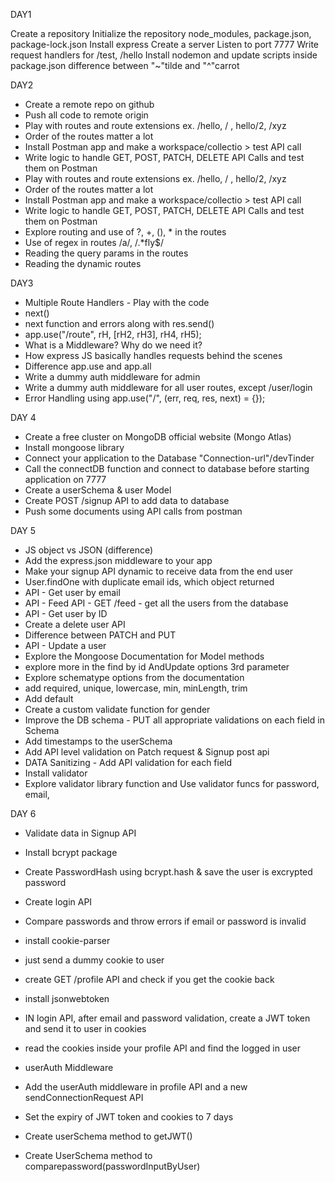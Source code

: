 DAY1

Create a repository
Initialize the repository
node_modules, package.json, package-lock.json
Install express
Create a server
Listen to port 7777
Write request handlers for /test, /hello
Install nodemon and update scripts inside package.json
difference between "~"tilde and "^"carrot

DAY2

- Create a remote repo on github
- Push all code to remote origin
- Play with routes and route extensions ex. /hello, / , hello/2, /xyz
- Order of the routes matter a lot
- Install Postman app and make a workspace/collectio > test API call
- Write logic to handle GET, POST, PATCH, DELETE API Calls and test them on Postman
- Play with routes and route extensions ex. /hello, / , hello/2, /xyz
- Order of the routes matter a lot
- Install Postman app and make a workspace/collectio > test API call
- Write logic to handle GET, POST, PATCH, DELETE API Calls and test them on Postman
- Explore routing and use of ?, +, (), \* in the routes
- Use of regex in routes /a/, /.\*fly$/
- Reading the query params in the routes
- Reading the dynamic routes

DAY3

- Multiple Route Handlers - Play with the code
- next()
- next function and errors along with res.send()
- app.use("/route", rH, [rH2, rH3], rH4, rH5);
- What is a Middleware? Why do we need it?
- How express JS basically handles requests behind the scenes
- Difference app.use and app.all
- Write a dummy auth middleware for admin
- Write a dummy auth middleware for all user routes, except /user/login
- Error Handling using app.use("/", (err, req, res, next) = {});

DAY 4

- Create a free cluster on MongoDB official website (Mongo Atlas)
- Install mongoose library
- Connect your application to the Database "Connection-url"/devTinder
- Call the connectDB function and connect to database before starting application on 7777
- Create a userSchema & user Model
- Create POST /signup API to add data to database
- Push some documents using API calls from postman

DAY 5

- JS object vs JSON (difference)
- Add the express.json middleware to your app
- Make your signup API dynamic to receive data from the end user
- User.findOne with duplicate email ids, which object returned
- API - Get user by email
- API - Feed API - GET /feed - get all the users from the database
- API - Get user by ID
- Create a delete user API
- Difference between PATCH and PUT
- API - Update a user
- Explore the Mongoose Documentation for Model methods
- explore more in the find by id AndUpdate options 3rd parameter
- Explore schematype options from the documentation
- add required, unique, lowercase, min, minLength, trim
- Add default
- Create a custom validate function for gender
- Improve the DB schema - PUT all appropriate validations on each field in Schema
- Add timestamps to the userSchema
- Add API level validation on Patch request & Signup post api
- DATA Sanitizing - Add API validation for each field
- Install validator
- Explore validator library function and Use validator funcs for password, email,

DAY 6

- Validate data in Signup API
- Install bcrypt package
- Create PasswordHash using bcrypt.hash & save the user is excrypted password
- Create login API
- Compare passwords and throw errors if email or password is invalid

- install cookie-parser
- just send a dummy cookie to user
- create GET /profile API and check if you get the cookie back
- install jsonwebtoken
- IN login API, after email and password validation, create a JWT token and send it to user in cookies
- read the cookies inside your profile API and find the logged in user
- userAuth Middleware
- Add the userAuth middleware in profile API and a new sendConnectionRequest API
- Set the expiry of JWT token and cookies to 7 days
- Create userSchema method to getJWT()
- Create UserSchema method to comparepassword(passwordInputByUser)

